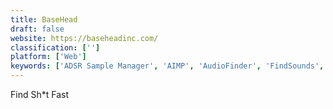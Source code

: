 ```yaml
---
title: BaseHead
draft: false 
website: https://baseheadinc.com/
classification: ['']
platform: ['Web']
keywords: ['ADSR Sample Manager', 'AIMP', 'AudioFinder', 'FindSounds', 'Keezy Drummer', 'Krisp', 'Library Monkey', 'Mixed in Key', 'Moody sampler', 'OpenGameArt.org', 'Rainy Mood', 'Resonic Player', 'Ruya', 'Sample Focus', 'Samplism', 'Snapper', 'Sononym', 'Soube', 'Soundly']
---
```

Find Sh*t Fast